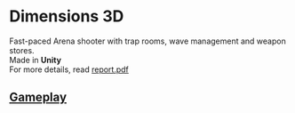 # Dimensions 3D
Fast-paced Arena shooter with trap rooms, wave management and weapon stores.  
Made in **Unity**  
For more details, read [report.pdf](https://github.com/danielquinti/dimensions3D/blob/master/report.pdf)

## [Gameplay](https://drive.google.com/file/d/1o2gnD-QoQyF1yi-KSCYDfAaIZ9DZIBY3/view?usp=sharing)
